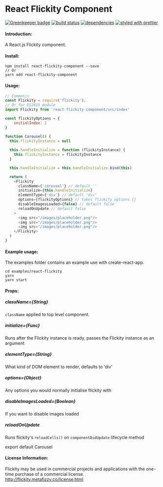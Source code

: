 React Flickity Component
=======================

[![Greenkeeper badge](https://badges.greenkeeper.io/theolampert/react-flickity-component.svg)](https://greenkeeper.io/)
[![build status](https://travis-ci.org/theolampert/react-flickity-component.svg?branch=master)](https://travis-ci.org/theolampert/react-flickity-component/)
[![dependencies](https://david-dm.org/theolampert/react-flickity-component.svg)](https://david-dm.org/theolampert/react-flickity-component)
[![styled with prettier](https://img.shields.io/badge/styled_with-prettier-ff69b4.svg)](https://github.com/prettier/prettier)

#### Introduction:
A React.js Flickity component.

#### Install:

```shell
npm install react-flickity-component --save
// Or
yarn add react-flickity-component
```

#### Usage:

```javascript
// Commonjs
const Flickity = require('flickity');
// Or for ES2015 module
import Flickity from 'react-flickity-component/src/index'

const flickityOptions = {
    initialIndex: 2
}

function Carousel() {
  this.flickityInstance = null
  
  this.handleInitialize = function (flickityInstance) {
    this.flickityInstance = flickityInstance
  }

  this.handleInitialize = this.handleInitialize.bind(this)

  return (
    <Flickity
      className={'carousel'} // default ''
      initialize={this.handleInitialize}
      elementType={'div'} // default 'div'
      options={flickityOptions} // takes flickity options {}
      disableImagesLoaded={false} // default false
      reloadOnUpdate // default false
    >
      <img src="/images/placeholder.png"/>
      <img src="/images/placeholder.png"/>
      <img src="/images/placeholder.png"/>
    </Flickity>
  )
}

```
#### Example usage:
The examples folder contains an example use with create-react-app.

```
cd examples/react-flickity
yarn
yarn start
```

#### Props:

##### className={String}
`className` applied to top level component.

##### initialize={Func}
Runs after the Flickity instance is ready, passes the Flickity instance as an argument

##### elementType={String}
What kind of DOM element to render, defaults to 'div'

##### options={Object}
Any options you would normally initialise flickity with

##### disableImagesLoaded={Boolean}
If you want to disable images loaded

##### reloadOnUpdate
Runs flickity's `reloadCells()` on `componentDidUpdate` lifecycle method

export default Carousel


#### License Information:
Flickity may be used in commercial projects and applications with the one-time purchase of a commercial license.
http://flickity.metafizzy.co/license.html
